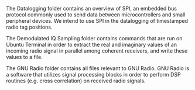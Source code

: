 The Datalogging folder contains an overview of SPI, an embedded bus protocol commonly used to send data between microcontrollers and small peripheral devices. We intend to use SPI in the datalogging of timestamped radio tag positions.

The Demodulated IQ Sampling folder contains commands that are run on Ubuntu Terminal in order to extract the real and imaginary values of an incoming radio signal in parallel among coherent receivers, and write these values to a file.

The GNU Radio folder contains all files relevant to GNU Radio. GNU Radio is a software that utilizes signal processing blocks in order to perform DSP routines (e.g. cross correlation) on received radio signals. 